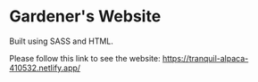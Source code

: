 # Gardener's Website

Built using SASS and HTML.

Please follow this link to see the website:
https://tranquil-alpaca-410532.netlify.app/
